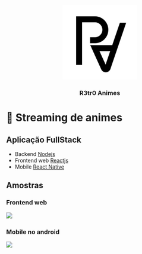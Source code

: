 <p align="center">
  <img src="/github/retro_animes.svg" width="200" heigth="200" />
  <h3 align="center">R3tr0 Animes</h3>
</p>

# :rocket: Streaming de animes

## Aplicação FullStack

- Backend [Nodejs](https://nodejs.org/pt-br/)
- Frontend web [Reactjs](https://pt-br.reactjs.org/)
- Mobile [React Native](https://reactnative.dev/)

## Amostras

### Frontend web
<img src="/github/web.gif" width="700">

### Mobile no android
<img src="/github/mobile.gif" width="300">
